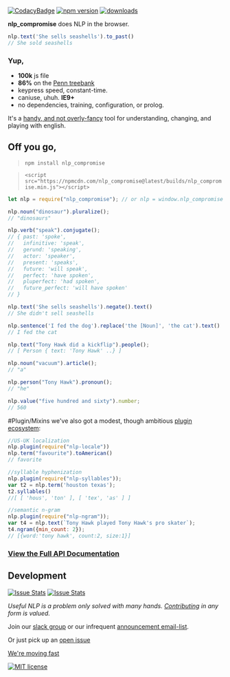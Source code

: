 [![CodacyBadge](https://api.codacy.com/project/badge/grade/82cc8ebd98b64ed199d7be6021488062)](https://www.codacy.com/app/spencerkelly86/nlp_compromise)
[![npm version](https://badge.fury.io/js/nlp_compromise.svg)](https://www.npmjs.com/package/nlp_compromise)
[![downloads](https://img.shields.io/npm/dm/nlp_compromise.svg)](https://www.npmjs.com/package/nlp_compromise)

**nlp_compromise** does NLP in the browser.
```javascript
nlp.text('She sells seashells').to_past()
// She sold seashells
```
### Yup,
* **100k** js file
* **86%** on the [Penn treebank](http://www.cis.upenn.edu/~treebank/)
* keypress speed, constant-time.
* caniuse, uhuh. **IE9+**
* no dependencies, training, configuration, or prolog.

It's a [handy, and not overly-fancy](https://github.com/nlp-compromise/nlp_compromise/blob/master/docs/justification.md) tool for understanding, changing, and playing with english.

## Off you go,
> `npm install nlp_compromise`

> `<script src="https://npmcdn.com/nlp_compromise@latest/builds/nlp_compromise.min.js"></script>`

```javascript
let nlp = require("nlp_compromise"); // or nlp = window.nlp_compromise

nlp.noun("dinosaur").pluralize();
// "dinosaurs"

nlp.verb("speak").conjugate();
// { past: 'spoke',
//   infinitive: 'speak',
//   gerund: 'speaking',
//   actor: 'speaker',
//   present: 'speaks',
//   future: 'will speak',
//   perfect: 'have spoken',
//   pluperfect: 'had spoken',
//   future_perfect: 'will have spoken'
// }

nlp.text('She sells seashells').negate().text()
// She didn't sell seashells

nlp.sentence('I fed the dog').replace('the [Noun]', 'the cat').text()
// I fed the cat

nlp.text("Tony Hawk did a kickflip").people();
// [ Person { text: 'Tony Hawk' ..} ]

nlp.noun("vacuum").article();
// "a"

nlp.person("Tony Hawk").pronoun();
// "he"

nlp.value("five hundred and sixty").number;
// 560

```
#Plugin/Mixins
we've also got a modest, though ambitious [plugin ecosystem](https://github.com/nlp-compromise/nlp_compromise/blob/master/docs/plugins.md):
```javascript
//US-UK localization
nlp.plugin(require("nlp-locale"))
nlp.term("favourite").toAmerican()
// favorite

//syllable hyphenization
nlp.plugin(require("nlp-syllables"));
var t2 = nlp.term('houston texas');
t2.syllables()
//[ [ 'hous', 'ton' ], [ 'tex', 'as' ] ]

//semantic n-gram
nlp.plugin(require("nlp-ngram"));
var t4 = nlp.text(`Tony Hawk played Tony Hawk's pro skater`);
t4.ngram({min_count: 2});
// [{word:'tony hawk', count:2, size:1}]
```

### [View the Full API Documentation](https://github.com/nlp-compromise/nlp_compromise/blob/master/docs/api.md)

## Development
[![Issue Stats](http://issuestats.com/github/nlp-compromise/nlp_compromise/badge/pr)](http://issuestats.com/github/nlp-compromise/nlp_compromise)
[![Issue Stats](http://issuestats.com/github/nlp-compromise/nlp_compromise/badge/issue)](http://issuestats.com/github/nlp-compromise/nlp_compromise)

*Useful NLP is a problem only solved with many hands. [Contributing](https://github.com/nlp-compromise/nlp_compromise/blob/master/contributing.md) in any form is valued.*

Join our [slack group](https://superscriptjs.slack.com/messages/nlp_compromise/) or our infrequent [announcement email-list](http://eepurl.com/bL9YRv).

Or just pick up an [open issue](https://github.com/nlp-compromise/nlp_compromise/issues)

[We're moving fast](https://github.com/nlp-compromise/nlp_compromise/blob/master/docs/changelog.md)

[![MIT license](http://img.shields.io/badge/license-MIT-brightgreen.svg)](http://opensource.org/licenses/MIT)
